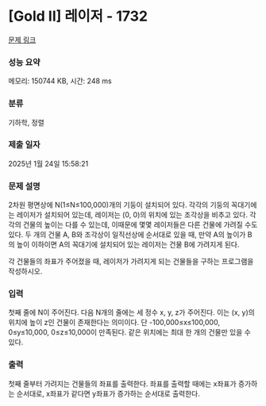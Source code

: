 # [Gold II] 레이저 - 1732 

[문제 링크](https://www.acmicpc.net/problem/1732) 

### 성능 요약

메모리: 150744 KB, 시간: 248 ms

### 분류

기하학, 정렬

### 제출 일자

2025년 1월 24일 15:58:21

### 문제 설명

<p>2차원 평면상에 N(1≤N≤100,000)개의 기둥이 설치되어 있다. 각각의 기둥의 꼭대기에는 레이저가 설치되어 있는데, 레이저는 (0, 0)의 위치에 있는 조각상을 비추고 있다. 각각의 건물의 높이는 다를 수 있는데, 이때문에 몇몇 레이저들은 다른 건물에 가려질 수도 있다. 두 개의 건물 A, B와 조각상이 일직선상에 순서대로 있을 때, 만약 A의 높이가 B의 높이 이하이면 A의 꼭대기에 설치되어 있는 레이저는 건물 B에 가려지게 된다.</p>
<p>각 건물들의 좌표가 주어졌을 때, 레이저가 가려지게 되는 건물들을 구하는 프로그램을 작성하시오.</p>

### 입력 

 <p>첫째 줄에 N이 주어진다. 다음 N개의 줄에는 세 정수 x, y, z가 주어진다. 이는 (x, y)의 위치에 높이 z인 건물이 존재한다는 의미이다. 단 -100,000≤x≤100,000, 0≤y≤10,000, 0≤z≤10,000이 만족된다. 같은 위치에는 최대 한 개의 건물만 있을 수 있다.</p>

### 출력 

 <p>첫째 줄부터 가려지는 건물들의 좌표를 출력한다. 좌표를 출력할 때에는 x좌표가 증가하는 순서대로, x좌표가 같다면 y좌표가 증가하는 순서대로 출력한다.</p>

